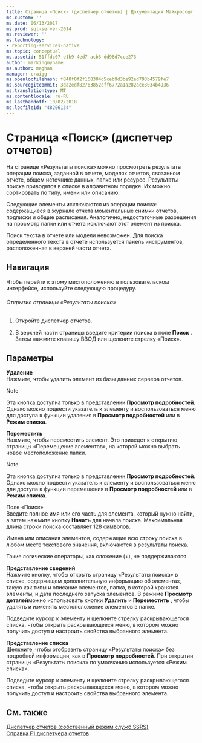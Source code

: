 ```yaml
---
title: Страница «Поиск» (диспетчер отчетов) | Документация Майкрософт
ms.custom: ''
ms.date: 06/13/2017
ms.prod: sql-server-2014
ms.reviewer: ''
ms.technology:
- reporting-services-native
ms.topic: conceptual
ms.assetid: 51ffdc07-e1b9-4ed7-acb3-dd98d7cce273
author: markingmyname
ms.author: maghan
manager: craigg
ms.openlocfilehash: f848f0f2f168304d5ceb9d3be92ed793b4579fe7
ms.sourcegitcommit: 3da2edf82763852cff6772a1a282ace3034b4936
ms.translationtype: MT
ms.contentlocale: ru-RU
ms.lasthandoff: 10/02/2018
ms.locfileid: "48206134"
---
```

# <a name="search-page-report-manager"></a>Страница «Поиск» (диспетчер отчетов)
  На странице «Результаты поиска» можно просмотреть результаты операции поиска, заданной в отчете, моделях отчетов, связанном отчете, общем источнике данных, папке или ресурсе. Результаты поиска приводятся в списке в алфавитном порядке. Их можно сортировать по типу, имени или описанию.  
  
 Следующие элементы исключаются из операции поиска: содержащиеся в журнале отчета моментальные снимки отчетов, подписки и общие расписания. Аналогично, недостаточные разрешения на просмотр папки или отчета исключают этот элемент из поиска.  
  
 Поиск текста в отчете или модели невозможен. Для поиска определенного текста в отчете используется панель инструментов, расположенная в верхней части отчета.  
  
## <a name="navigation"></a>Навигация  
 Чтобы перейти к этому местоположению в пользовательском интерфейсе, используйте следующую процедуру.  
  
###### <a name="to-open-the-search-results-page"></a>Открытие страницы «Результаты поиска»  
  
1.  Откройте диспетчер отчетов.  
  
2.  В верхней части страницы введите критерии поиска в поле **Поиск** . Затем нажмите клавишу ВВОД или щелкните стрелку «Поиск».  
  
## <a name="options"></a>Параметры  
 **Удаление**  
 Нажмите, чтобы удалить элемент из базы данных сервера отчетов.  
  
> [!NOTE]  
>  Эта кнопка доступна только в представлении **Просмотр подробностей**. Однако можно подвести указатель к элементу и воспользоваться меню для доступа к функции удаления в **Просмотр подробностей** или в **Режим списка**.  
  
 **Переместить**  
 Нажмите, чтобы переместить элемент. Это приведет к открытию страницы «Перемещение элементов», на которой можно выбрать новое местоположение папки.  
  
> [!NOTE]  
>  Эта кнопка доступна только в представлении **Просмотр подробностей**. Однако можно подвести указатель к элементу и воспользоваться меню для доступа к функции перемещения в **Просмотр подробностей** или в **Режим списка**.  
  
 Поле «Поиск»  
 Введите полное имя или его часть для элемента, который нужно найти, а затем нажмите кнопку **Начать** для начала поиска. Максимальная длина строки поиска составляет 128 символов.  
  
 Имена или описания элементов, содержащие всю строку поиска в любом месте текстового значения, включаются в результаты поиска.  
  
 Такие логические операторы, как сложение (+), не поддерживаются.  
  
 **Представление сведений**  
 Нажмите кнопку, чтобы открыть страницу «Результаты поиска» в списке, содержащем дополнительную информацию об элементах, такую как типы и описание элементов, папка, в которой хранятся элементы, и дата последнего запуска элементов. В режиме **Просмотр деталей**можно использовать кнопки **Удалить** и **Переместить** , чтобы удалять и изменять местоположение элементов в папке.  
  
 Подведите курсор к элементу и щелкните стрелку раскрывающегося списка, чтобы открыть раскрывающееся меню, в котором можно получить доступ и настроить свойства выбранного элемента.  
  
 **Представление списка**  
 Щелкните, чтобы отобразить страницу «Результаты поиска» без подробной информации, как в **Просмотр подробностей**. При открытии страницы «Результаты поиска» по умолчанию используется «Режим списка».  
  
 Подведите курсор к элементу и щелкните стрелку раскрывающегося списка, чтобы открыть раскрывающееся меню, в котором можно получить доступ и настроить свойства выбранного элемента.  
  
## <a name="see-also"></a>См. также  
 [Диспетчер отчетов &#40;собственный режим служб SSRS&#41;](../../2014/reporting-services/report-manager-ssrs-native-mode.md)   
 [Справка F1 диспетчера отчетов](../../2014/reporting-services/report-manager-f1-help.md)  
  
  
